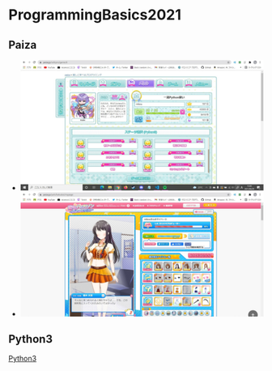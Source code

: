 # ProgrammingBasics2021

## Paiza

- ![推しと学べる～](SharedScreenshot1.jpg)
- ![恋するハッカソン](SharedScreenshot2.jpg)

## Python3

[Python3](https://github.com/matsukou26/lesson.git)